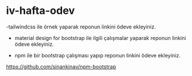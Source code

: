 # iv-hafta-odev

-tailwindcss ile örnek yaparak reponun linkini ödeve ekleyiniz.

- material design for bootstrap ile ilgili çalışmalar yaparak reponun linkini ödeve ekleyiniz.

- npm ile bir bootstrap çalışması yapıp reponun linkini ödeve ekleyiniz.

https://github.com/sinankinav/npm-bootstrap
